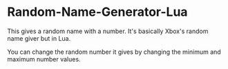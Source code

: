 # Random-Name-Generator-Lua
This gives a random name with a number. It's basically Xbox's random name giver but in Lua.

You can change the random number it gives by changing the minimum and maximum number values.
